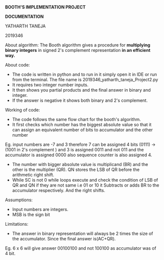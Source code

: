 **BOOTH&#39;S IMPLEMENTATION PROJECT**

**DOCUMENTATION**

YATHARTH TANEJA

2019346

About algorithm: The Booth algorithm gives a procedure for **multiplying binary integers** in signed 2&#39;s complement representation **in an efficient way.**

About code:

- The code is written in python and to run in it simply open it in IDE or run from the terminal. The file name is 2019346\_yatharth\_taneja\_Project2.py
- It requires two integer number inputs.
- It then shows you partial products and the final answer in binary and integer.
- If the answer is negative it shows both binary and 2&#39;s complement.

Working of code:

- The code follows the same flow chart for the booth&#39;s algorithm.
- It first checks which number has the biggest absolute value so that it can assign an equivalent number of bits to accumulator and the other number

Eg. input numbers are -7 and 3 therefore 7 can be assigned 4 bits (0111) → (1001 in 2&#39;s complement ) and 3 is assigned 0011 and not 011 and the accumulator is assigned 0000 also sequence counter is also assigned 4.

- The number with bigger absolute value is multiplicand (BR) and the other is the multiplier (QR). QN stores the LSB of QR before the arithmetic right shift.
- While SC is not 0 while loops execute and check the condition of LSB of QR and QN if they are not same i.e 01 or 10 it Subtracts or adds BR to the accumulator respectively. And the right shifts.

Assumptions:

- Input numbers are integers.
- MSB is the sign bit

Limitations:

- The answer in binary representation will always be 2 times the size of the accumulator. Since the final answer is(AC+QR).

Eg. 6 x 6 will give answer 00100100 and not 100100 as accumulator was of 4 bit.
